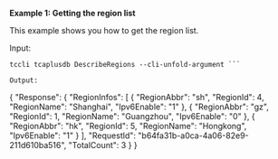 **Example 1: Getting the region list**

This example shows you how to get the region list.

Input: 

```
tccli tcaplusdb DescribeRegions --cli-unfold-argument ```

Output: 
```
{
    "Response": {
        "RegionInfos": [
            {
                "RegionAbbr": "sh",
                "RegionId": 4,
                "RegionName": "Shanghai",
                "Ipv6Enable": "1"
            },
            {
                "RegionAbbr": "gz",
                "RegionId": 1,
                "RegionName": "Guangzhou",
                "Ipv6Enable": "0"
            },
            {
                "RegionAbbr": "hk",
                "RegionId": 5,
                "RegionName": "Hongkong",
                "Ipv6Enable": "1"
            }
        ],
        "RequestId": "b64fa31b-a0ca-4a06-82e9-211d610ba516",
        "TotalCount": 3
    }
}
```

